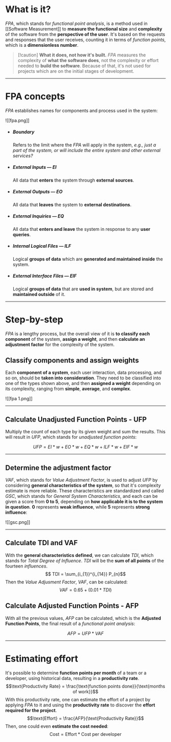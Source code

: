 # What is it?

*FPA*, which stands for *functional point analysis*, is a method used in [[Software Measurement]] to **measure the functional size** and **complexity** of the software from the **perspective of the user**. It's based on the requests and responses that the user receives, counting it in terms of *function points*, which is a **dimensionless number**.

>[!caution]  **What it does, not how it's built.**
> *FPA* measures the complexity of **what the software does**, not the complexity or effort needed to **build the software**. Because of that, it's not used for projects which are on the initial stages of development.

___
# FPA concepts

*FPA* establishes names for components and process used in the system:

![[fpa.png]]

- ##### Boundary
	Refers to the limit where the *FPA* will apply in the system, *e.g., just a part of the system, or will include the entire system and other external services?*

- ##### External Inputs — EI
	All data that **enters** the system through **external sources**.

- ##### External Outputs — EO
	All data that **leaves** the system to **external destinations**.

- ##### External Inquiries — EQ
	All data that **enters and leave** the system in response to any **user queries**.

- ##### Internal Logical Files — ILF
	Logical **groups of data** which are **generated and maintained inside** the system.

- ##### External Interface Files — EIF
	Logical **groups of data** that are **used in system**, but are stored and **maintained outside** of it.
___
# Step-by-step

*FPA* is a lengthy process, but the overall view of it is **to classify each component** of the system, **assign a weight**, and then **calculate an adjustment factor** for the complexity of the system.

## Classify components and assign weights

Each **component of a system**, each user interaction, data processing, and so on, should be **taken into consideration**. 
They need to be classified into one of the types shown above, and then **assigned a weight** depending on its complexity, ranging from **simple**, **average**, and **complex**.

![[fpa 1.png]]
___
## Calculate Unadjusted Function Points - UFP

Multiply the count of each type by its given weight and sum the results. This will result in *UFP*, which stands for *unadjusted function points*:

$$
UFP = EI*w + EO*w + EQ*w + ILF*w + EIF*w
$$
___
## Determine the adjustment factor

*VAF*, which stands for *Value Adjustment Factor*, is used to adjust *UFP* by considering **general characteristics of the system**, so that it's complexity estimate is more reliable.
These characteristics are standardized and called *GSC*, which stands for *General System Characteristics*, and each can be given a score from **0 to 5**, depending on **how applicable it is to the system in question**. **0** represents **weak influence**, while **5** represents **strong influence**:

![[gsc.png]]
___
## Calculate TDI and VAF

With the **general characteristics defined**, we can calculate *TDI*, which stands for *Total Degree of Influence*. *TDI* will be the **sum of all points** of the fourteen *influences*.
$$ TDI = \sum_{i_{1}}^{i_{14}} P_{n}$$
Then the *Value Adjusment Factor*, *VAF*, can be calculated:
$$VAF = 0.65 + (0.01 * TDI)$$
## Calculate Adjusted Function Points - AFP

With all the previous values, *AFP* can be calculated, which is the **Adjusted Function Points**, the final result of a *functional point analysis*:

$$ AFP = UFP * VAF$$
___
# Estimating effort

It's possible to determine **function points per month** of a team or a developer, using historical data, resulting in a **productivity rate**. 
$$\text{Productivity Rate} = \frac{\text{function points done}}{\text{months of work}}$$
With this productivity rate, one can estimate the effort of a project by applying *FPA* to it and using the **productivity rate** to discover the **effort required for the project**.
$$\text{Effort} = \frac{AFP}{\text{Productivity Rate}}$$
Then, one could even **estimate the cost needed**:
$$
\text{Cost} = \text{Effort}* \text{Cost per developer}
$$